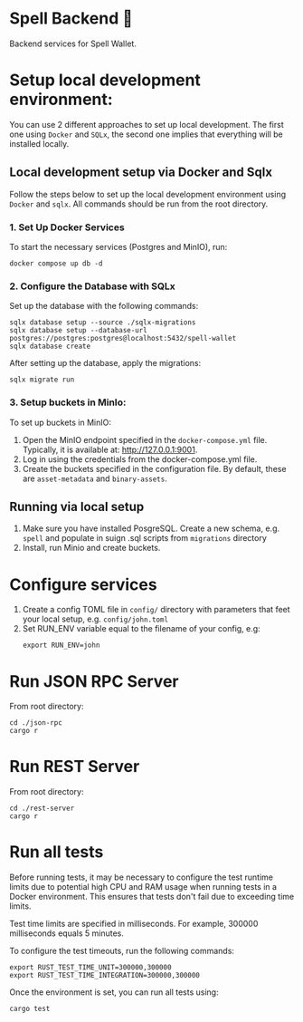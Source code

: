 # Spell Backend 🧙‍
Backend services for Spell Wallet.

# Setup local development environment:
You can use 2 different approaches to set up local development.
The first one using `Docker` and `SQLx`, the second one implies that everything will be installed locally. 

## Local development setup via Docker and Sqlx
Follow the steps below to set up the local development environment using `Docker` and `sqlx`. All commands should be run from the root directory.

### 1. Set Up Docker Services

To start the necessary services (Postgres and MinIO), run:
```shell
docker compose up db -d
```

### 2. Configure the Database with SQLx
Set up the database with the following commands:
```shell
sqlx database setup --source ./sqlx-migrations
sqlx database setup --database-url postgres://postgres:postgres@localhost:5432/spell-wallet
sqlx database create
```
After setting up the database, apply the migrations:
```shell
sqlx migrate run
```

### 3. Setup buckets in MinIo:

To set up buckets in MinIO:

1) Open the MinIO endpoint specified in the `docker-compose.yml` file. Typically, it is available at: http://127.0.0.1:9001.
2) Log in using the credentials from the docker-compose.yml file.
3) Create the buckets specified in the configuration file. By default, these are `asset-metadata` and `binary-assets`.



## Running via local setup
1) Make sure you have installed PosgreSQL. Create a new schema, e.g. `spell` and populate in suign .sql scripts from `migrations` directory
2) Install, run Minio and create buckets.



# Configure services
1) Create a config TOML file in `config/` directory with parameters that feet your local setup, e.g. `config/john.toml`
2) Set RUN_ENV variable equal to the filename of your config, e.g:
   ```shell
   export RUN_ENV=john
   ```

# Run JSON RPC Server
From root directory:
```shell
cd ./json-rpc
cargo r
```


# Run REST Server
From root directory:
```shell
cd ./rest-server
cargo r
```

# Run all tests
Before running tests, it may be necessary to configure the test runtime limits due to potential high CPU and RAM usage when running tests in a Docker environment. This ensures that tests don't fail due to exceeding time limits.

Test time limits are specified in milliseconds. For example, 300000 milliseconds equals 5 minutes.

To configure the test timeouts, run the following commands:
```shell
export RUST_TEST_TIME_UNIT=300000,300000
export RUST_TEST_TIME_INTEGRATION=300000,300000
```

Once the environment is set, you can run all tests using:
```shell
cargo test
```

